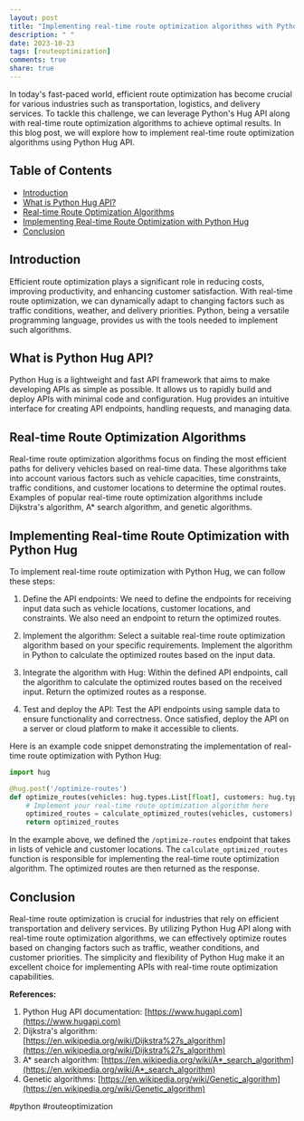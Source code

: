 ```yaml
---
layout: post
title: "Implementing real-time route optimization algorithms with Python Hug API"
description: " "
date: 2023-10-23
tags: [routeoptimization]
comments: true
share: true
---
```


In today's fast-paced world, efficient route optimization has become crucial for various industries such as transportation, logistics, and delivery services. To tackle this challenge, we can leverage Python's Hug API along with real-time route optimization algorithms to achieve optimal results. In this blog post, we will explore how to implement real-time route optimization algorithms using Python Hug API.

## Table of Contents

- [Introduction](#introduction)
- [What is Python Hug API?](#what-is-python-hug-api)
- [Real-time Route Optimization Algorithms](#real-time-route-optimization-algorithms)
- [Implementing Real-time Route Optimization with Python Hug](#implementing-real-time-route-optimization-with-python-hug)
- [Conclusion](#conclusion)

## Introduction

Efficient route optimization plays a significant role in reducing costs, improving productivity, and enhancing customer satisfaction. With real-time route optimization, we can dynamically adapt to changing factors such as traffic conditions, weather, and delivery priorities. Python, being a versatile programming language, provides us with the tools needed to implement such algorithms.

## What is Python Hug API?

Python Hug is a lightweight and fast API framework that aims to make developing APIs as simple as possible. It allows us to rapidly build and deploy APIs with minimal code and configuration. Hug provides an intuitive interface for creating API endpoints, handling requests, and managing data.

## Real-time Route Optimization Algorithms

Real-time route optimization algorithms focus on finding the most efficient paths for delivery vehicles based on real-time data. These algorithms take into account various factors such as vehicle capacities, time constraints, traffic conditions, and customer locations to determine the optimal routes. Examples of popular real-time route optimization algorithms include Dijkstra's algorithm, A* search algorithm, and genetic algorithms.

## Implementing Real-time Route Optimization with Python Hug

To implement real-time route optimization with Python Hug, we can follow these steps:

1. Define the API endpoints: We need to define the endpoints for receiving input data such as vehicle locations, customer locations, and constraints. We also need an endpoint to return the optimized routes.

2. Implement the algorithm: Select a suitable real-time route optimization algorithm based on your specific requirements. Implement the algorithm in Python to calculate the optimized routes based on the input data.

3. Integrate the algorithm with Hug: Within the defined API endpoints, call the algorithm to calculate the optimized routes based on the received input. Return the optimized routes as a response.

4. Test and deploy the API: Test the API endpoints using sample data to ensure functionality and correctness. Once satisfied, deploy the API on a server or cloud platform to make it accessible to clients.

Here is an example code snippet demonstrating the implementation of real-time route optimization with Python Hug:

```python
import hug

@hug.post('/optimize-routes')
def optimize_routes(vehicles: hug.types.List[float], customers: hug.types.List[float]):
    # Implement your real-time route optimization algorithm here
    optimized_routes = calculate_optimized_routes(vehicles, customers)
    return optimized_routes
```

In the example above, we defined the `/optimize-routes` endpoint that takes in lists of vehicle and customer locations. The `calculate_optimized_routes` function is responsible for implementing the real-time route optimization algorithm. The optimized routes are then returned as the response.

## Conclusion

Real-time route optimization is crucial for industries that rely on efficient transportation and delivery services. By utilizing Python Hug API along with real-time route optimization algorithms, we can effectively optimize routes based on changing factors such as traffic, weather conditions, and customer priorities. The simplicity and flexibility of Python Hug make it an excellent choice for implementing APIs with real-time route optimization capabilities.

**References:**
1. Python Hug API documentation: [https://www.hugapi.com](https://www.hugapi.com)
2. Dijkstra's algorithm: [https://en.wikipedia.org/wiki/Dijkstra%27s_algorithm](https://en.wikipedia.org/wiki/Dijkstra%27s_algorithm)
3. A* search algorithm: [https://en.wikipedia.org/wiki/A*_search_algorithm](https://en.wikipedia.org/wiki/A*_search_algorithm)
4. Genetic algorithms: [https://en.wikipedia.org/wiki/Genetic_algorithm](https://en.wikipedia.org/wiki/Genetic_algorithm)

\#python \#routeoptimization